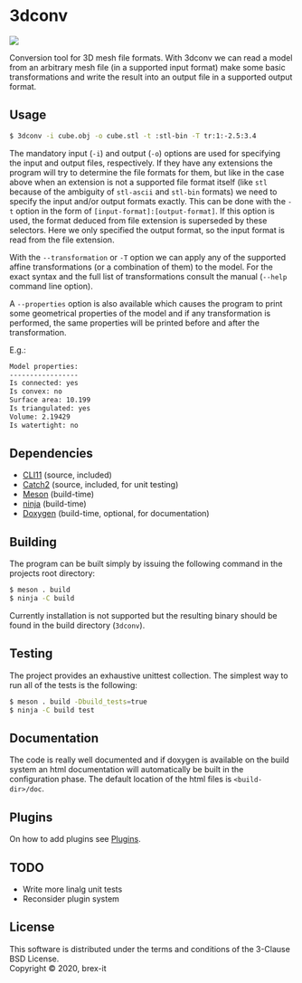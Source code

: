 # 3dconv

![](https://github.com/brex-it/3dconv/workflows/CI/badge.svg)

Conversion tool for 3D mesh file formats. With 3dconv we can read a model from
an arbitrary mesh file (in a supported input format) make some basic
transformations and write the result into an output file in a supported output
format.

## Usage

```sh
$ 3dconv -i cube.obj -o cube.stl -t :stl-bin -T tr:1:-2.5:3.4
```

The mandatory input (`-i`) and output (`-o`) options are used for specifying
the input and output files, respectively. If they have any extensions the
program will try to determine the file formats for them, but like in the
case above when an extension is not a supported file format itself (like `stl`
because of the ambiguity of `stl-ascii` and `stl-bin` formats) we need to
specify the input and/or output formats exactly. This can be done with the `-t`
option in the form of `[input-format]:[output-format]`. If this option is used,
the format deduced from file extension is superseded by these selectors. Here
we only specified the output format, so the input format is read from the file
extension.

With the `--transformation` or `-T` option we can apply any of the supported
affine transformations (or a combination of them) to the model. For the exact
syntax and the full list of transformations consult the manual (`--help`
command line option).

A `--properties` option is also available which causes the program to print
some geometrical properties of the model and if any transformation is
performed, the same properties will be printed before and after the
transformation.

E.g.:

```txt
Model properties:
-----------------
Is connected: yes
Is convex: no
Surface area: 10.199
Is triangulated: yes
Volume: 2.19429
Is watertight: no
```

## Dependencies
* [CLI11](https://github.com/CLIUtils/CLI11) (source, included)
* [Catch2](https://github.com/catchorg/Catch2) (source, included, for unit testing)
* [Meson](https://mesonbuild.com/) (build-time)
* [ninja](https://ninja-build.org/) (build-time)
* [Doxygen](http://www.doxygen.nl/) (build-time, optional, for documentation)

## Building
The program can be built simply by issuing the following command in the
projects root directory:

```sh
$ meson . build
$ ninja -C build
```

Currently installation is not supported but the resulting binary should be
found in the build directory (`3dconv`).

## Testing
The project provides an exhaustive unittest collection. The simplest way to run
all of the tests is the following:

```sh
$ meson . build -Dbuild_tests=true
$ ninja -C build test
```

## Documentation
The code is really well documented and if doxygen is available on the build
system an html documentation will automatically be built in the
configuration phase. The default location of the html files is
`<build-dir>/doc`.

## Plugins
On how to add plugins see [Plugins](./doc/plugins.md).

## TODO
* Write more linalg unit tests
* Reconsider plugin system

## License
This software is distributed under the terms and conditions of the 3-Clause BSD
License.  
Copyright &copy; 2020, brex-it

